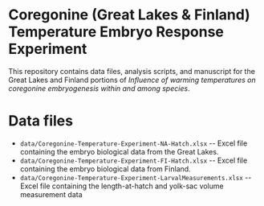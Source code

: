Coregonine (Great Lakes & Finland) Temperature Embryo Response Experiment
==========

This repository contains data files, analysis scripts, and manuscript for the Great Lakes and Finland portions of *Influence of warming temperatures on coregonine embryogenesis within and among species*.


# Data files
* `data/Coregonine-Temperature-Experiment-NA-Hatch.xlsx` -- Excel file containing the embryo biological data from the Great Lakes.  
* `data/Coregonine-Temperature-Experiment-FI-Hatch.xlsx` -- Excel file containing the embryo biological data from Finland.
* `data/Coregonine-Temperature-Experiment-LarvalMeasurements.xlsx` -- Excel file containing the length-at-hatch and yolk-sac volume measurement data
